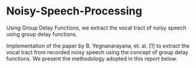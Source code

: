 # Noisy-Speech-Processing
Using Group Delay Functions, we extract the vocal tract of noisy speech using group delay functions.

Implementation of the paper by B. Yegnanarayana, et. al. [1] to extract the vocal tract from recorded noisy speech using the concept of group delay functions. We present the methodology adopted in this report below.
